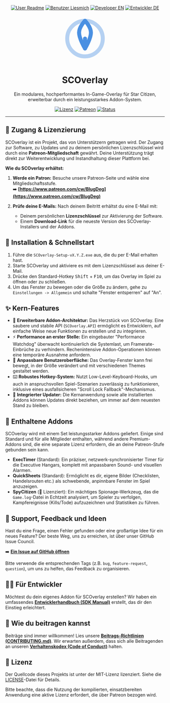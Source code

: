 <p align="center">
  <!-- Link zur englischen Benutzeranleitung -->
  <a href="README.md"><img src="https://img.shields.io/badge/User-Readme-gray?style=for-the-badge" alt="User Readme"></a>
  <!-- Link zur deutschen Benutzeranleitung -->
  <a href="README.de.md"><img src="https://img.shields.io/badge/Benutzer-Liesmich-blue?style=for-the-badge" alt="Benutzer Liesmich"></a>
  <!-- Link zum englischen Entwicklerhandbuch -->
  <a href="docs/SDK_MANUAL.md"><img src="https://img.shields.io/badge/Developer-EN-gray?style=for-the-badge" alt="Developer EN"></a>
  <!-- Link zum deutschen Entwicklerhandbuch -->
  <a href="docs/SDK_MANUAL.de.md"><img src="https://img.shields.io/badge/Entwickler-DE-orange?style=for-the-badge" alt="Entwickler DE"></a>
</p>

<!-- Header: Logo, Titel und Slogan -->
<p align="center">
  <svg width="150" height="150" viewBox="0 0 24 24" fill="none" xmlns="http://www.w3.org/2000/svg">
    <path d="M12 21C16.9706 21 21 16.9706 21 12C21 7.02944 16.9706 3 12 3C7.02944 3 3 7.02944 3 12C3 16.9706 7.02944 21 12 21Z" stroke="#4a90e2" stroke-width="2" stroke-linecap="round" stroke-linejoin="round" opacity="0.4"/>
    <path d="M12 17V12" stroke="#4a90e2" stroke-width="2" stroke-linecap="round" stroke-linejoin="round"/>
    <path d="M12 3C12 3 15 6 15 9C15 12 12 17 12 17" stroke="#4a90e2" stroke-width="2" stroke-linecap="round" stroke-linejoin="round"/>
    <path d="M12 3C12 3 9 6 9 9C9 12 12 17 12 17" stroke="#4a90e2" stroke-width="2" stroke-linecap="round" stroke-linejoin="round"/>
  </svg>
</p>

<h1 align="center">SCOverlay</h1>

<p align="center">
  Ein modulares, hochperformantes In-Game-Overlay für Star Citizen, erweiterbar durch ein leistungsstarkes Addon-System.
</p>

<!-- Badges -->
<p align="center">
  <a href="LICENSE"><img src="https://img.shields.io/github/license/DEIN-GITHUB-USERNAME/DEIN-REPO-NAME" alt="Lizenz"></a>
  <a href="https://www.patreon.com/cw/BlugDeg"><img src="https://img.shields.io/badge/patreon-Werde ein Patron-orange" alt="Patreon"></a>
  <a href="#"><img src="https://img.shields.io/badge/status-aktiv-brightgreen" alt="Status"></a>
</p>

---

## 🔑 Zugang & Lizenzierung

SCOverlay ist ein Projekt, das von Unterstützern getragen wird. Der Zugang zur Software, zu Updates und zu deinem persönlichen Lizenzschlüssel wird durch eine **Patreon-Mitgliedschaft** gewährt. Deine Unterstützung trägt direkt zur Weiterentwicklung und Instandhaltung dieser Plattform bei.

**Wie du SCOverlay erhältst:**

1.  **Werde ein Patron:** Besuche unsere Patreon-Seite und wähle eine Mitgliedschaftsstufe.
    <br>➡️ **[https://www.patreon.com/cw/BlugDeg](https://www.patreon.com/cw/BlugDeg)**

2.  **Prüfe deine E-Mails:** Nach deinem Beitritt erhältst du eine E-Mail mit:
    *   Deinem persönlichen **Lizenzschlüssel** zur Aktivierung der Software.
    *   Einem **Download-Link** für die neueste Version des SCOverlay-Installers und der Addons.

## 🚀 Installation & Schnellstart

1.  Führe die `SCOverlay-Setup-vX.Y.Z.exe` aus, die du per E-Mail erhalten hast.
2.  Starte SCOverlay und aktiviere es mit dem Lizenzschlüssel aus deiner E-Mail.
3.  Drücke den Standard-Hotkey <kbd>Shift</kbd> + <kbd>F10</kbd>, um das Overlay im Spiel zu öffnen oder zu schließen.
4.  Um das Fenster zu bewegen oder die Größe zu ändern, gehe zu `Einstellungen -> Allgemein` und schalte "Fenster entsperren" auf "An".

## ✨ Kern-Features

- 🚀 **Erweiterbare Addon-Architektur:** Das Herzstück von SCOverlay. Eine saubere und stabile API (`SCOverlay.API`) ermöglicht es Entwicklern, auf einfache Weise neue Funktionen zu erstellen und zu integrieren.
- ⚡ **Performance an erster Stelle:** Ein eingebauter "Performance Watchdog" überwacht kontinuierlich die Systemlast, um Framerate-Einbrüche zu verhindern. Rechenintensive Addon-Operationen können eine temporäre Ausnahme anfordern.
- 🎨 **Anpassbare Benutzeroberfläche:** Das Overlay-Fenster kann frei bewegt, in der Größe verändert und mit verschiedenen Themes gestaltet werden.
- ⌨️ **Robustes Hotkey-System:** Nutzt Low-Level-Keyboard-Hooks, um auch in anspruchsvollen Spiel-Szenarien zuverlässig zu funktionieren, inklusive eines ausfallsicheren "Scroll Lock Fallback"-Mechanismus.
- 🔄 **Integrierter Updater:** Die Kernanwendung sowie alle installierten Addons können Updates direkt beziehen, um immer auf dem neuesten Stand zu bleiben.

## 🧩 Enthaltene Addons

SCOverlay wird mit einem Set leistungsstarker Addons geliefert. Einige sind Standard und für alle Mitglieder enthalten, während andere Premium-Addons sind, die eine separate Lizenz erfordern, die an deine Patreon-Stufe gebunden sein kann.

- **ExecTimer** (Standard): Ein präziser, netzwerk-synchronisierter Timer für die Executive Hangars, komplett mit anpassbaren Sound- und visuellen Alarmen.
- **QuickSheets** (Standard): Ermöglicht es dir, eigene Bilder (Checklisten, Handelsrouten etc.) als schwebende, anpinnbare Fenster im Spiel anzuzeigen.
- **SpyCitizen** (🔑 Lizenziert): Ein mächtiges Spionage-Werkzeug, das die `Game.log`-Datei in Echtzeit analysiert, um Spieler zu verfolgen, Kampfereignisse (Kills/Tode) aufzuzeichnen und Statistiken zu führen.

## 💬 Support, Feedback und Ideen

Hast du eine Frage, einen Fehler gefunden oder eine großartige Idee für ein neues Feature? Der beste Weg, uns zu erreichen, ist über unser GitHub Issue Council.

➡️ **[Ein Issue auf GitHub öffnen](https://github.com/DEIN-GITHUB-USERNAME/DEIN-REPO-NAME/issues)**

Bitte verwende die entsprechenden Tags (z.B. `bug`, `feature-request`, `question`), um uns zu helfen, das Feedback zu organisieren.

## 👨‍💻 Für Entwickler

Möchtest du dein eigenes Addon für SCOverlay erstellen? Wir haben ein umfassendes **[Entwicklerhandbuch (SDK Manual)](docs/SDK_MANUAL.de.md)** erstellt, das dir den Einstieg erleichtert.

## 🤝 Wie du beitragen kannst

Beiträge sind immer willkommen! Lies unsere [**Beitrags-Richtlinien (CONTRIBUTING.md)**](CONTRIBUTING.md). Wir erwarten außerdem, dass sich alle Beitragenden an unseren [**Verhaltenskodex (Code of Conduct)**](CODE_OF_CONDUCT.md) halten.

## 📄 Lizenz

Der Quellcode dieses Projekts ist unter der MIT-Lizenz lizenziert. Siehe die [LICENSE](LICENSE)-Datei für Details.

Bitte beachte, dass die Nutzung der kompilierten, einsatzbereiten Anwendung eine aktive Lizenz erfordert, die über Patreon bezogen wird.